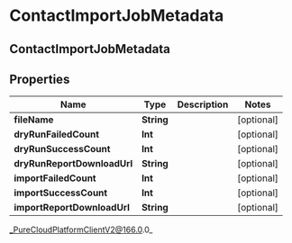 # ContactImportJobMetadata

## ContactImportJobMetadata

## Properties

|Name | Type | Description | Notes|
|------------ | ------------- | ------------- | -------------|
| **fileName** | **String** |  | [optional] |
| **dryRunFailedCount** | **Int** |  | [optional] |
| **dryRunSuccessCount** | **Int** |  | [optional] |
| **dryRunReportDownloadUrl** | **String** |  | [optional] |
| **importFailedCount** | **Int** |  | [optional] |
| **importSuccessCount** | **Int** |  | [optional] |
| **importReportDownloadUrl** | **String** |  | [optional] |



_PureCloudPlatformClientV2@166.0.0_
